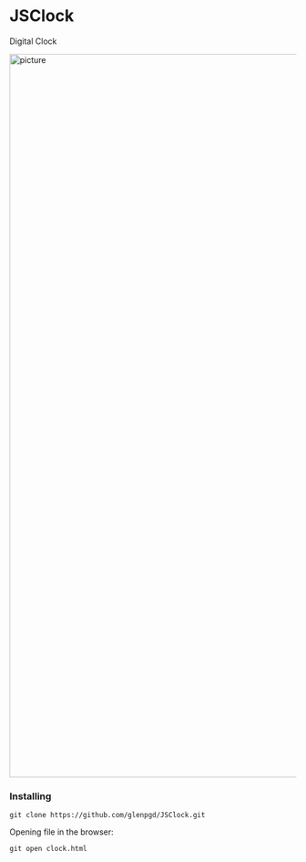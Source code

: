 # JSClock
Digital Clock

<img width="1269" alt="picture" src="https://user-images.githubusercontent.com/24828685/42793268-2db01a20-892e-11e8-8b25-0f77030dc20d.png">

### Installing

```
git clone https://github.com/glenpgd/JSClock.git
```
  Opening file in the browser:
```
git open clock.html 
```
